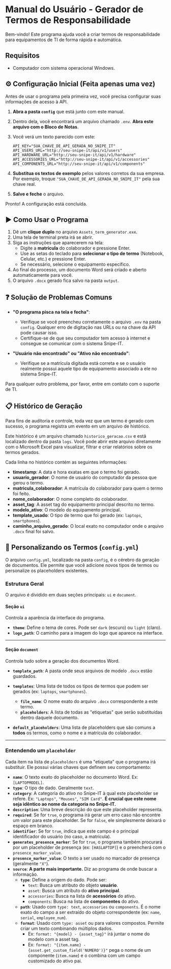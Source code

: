# Manual do Usuário - Gerador de Termos de Responsabilidade

Bem-vindo! Este programa ajuda você a criar termos de responsabilidade para equipamentos de TI de forma rápida e automática.

## Requisitos

- Computador com sistema operacional Windows.

## ⚙️ Configuração Inicial (Feita apenas uma vez)

Antes de usar o programa pela primeira vez, você precisa configurar suas informações de acesso à API.

1. **Abra a pasta `config`** que está junto com este manual.
2. Dentro dela, você encontrará um arquivo chamado `.env`. **Abra este arquivo com o Bloco de Notas**.
3. Você verá um texto parecido com este:

    ```env
    API_KEY="SUA_CHAVE_DE_API_GERADA_NO_SNIPE_IT"
    API_USERS_URL="http://seu-snipe-it/api/v1/users"
    API_HARDWARE_URL="http://seu-snipe-it/api/v1/hardware"
    API_ACCESSORIES_URL="http://seu-snipe-it/api/v1/accessories"
    API_COMPONENTS_URL="http://seu-snipe-it/api/v1/components"
    ```

4. **Substitua os textos de exemplo** pelos valores corretos da sua empresa. Por exemplo, troque `"SUA_CHAVE_DE_API_GERADA_NO_SNIPE_IT"` pela sua chave real.
5. **Salve e feche** o arquivo.

Pronto! A configuração está concluída.

## ▶️ Como Usar o Programa

1. Dê um **clique duplo** no arquivo `Assets_term_generator.exe`.
2. Uma tela de terminal preta irá se abrir.
3. Siga as instruções que aparecerem na tela:
    - Digite a **matrícula** do colaborador e pressione Enter.
    - Use as setas do teclado para **selecionar o tipo de termo** (Notebook, Celular, etc.) e pressione Enter.
    - Se necessário, selecione o equipamento específico.
4. Ao final do processo, um documento Word será criado e aberto automaticamente para você.
5. O arquivo `.docx` gerado fica salvo na pasta `output`.

## ❓ Solução de Problemas Comuns

- **"O programa pisca na tela e fecha"**:
  - Verifique se você preencheu corretamente o arquivo `.env` na pasta `config`. Qualquer erro de digitação nas URLs ou na chave da API pode causar isso.
  - Certifique-se de que seu computador tem acesso à internet e consegue se comunicar com o sistema Snipe-IT.

- **"Usuário não encontrado" ou "Ativo não encontrado"**:
  - Verifique se a matrícula digitada está correta e se o usuário realmente possui aquele tipo de equipamento associado a ele no sistema Snipe-IT.

Para qualquer outro problema, por favor, entre em contato com o suporte de TI.

## 📋 Histórico de Geração

Para fins de auditoria e controle, toda vez que um termo é gerado com sucesso, o programa registra um evento em um arquivo de histórico.

Este histórico é um arquivo chamado `historico_geracao.csv` e está localizado dentro da pasta `logs`. Você pode abrir este arquivo diretamente com o Microsoft Excel para visualizar, filtrar e criar relatórios sobre os termos gerados.

Cada linha no histórico contém as seguintes informações:

- **timestamp**: A data e hora exatas em que o termo foi gerado.
- **usuario_gerador**: O nome de usuário do computador da pessoa que gerou o termo.
- **matricula_colaborador**: A matrícula do colaborador para quem o termo foi feito.
- **nome_colaborador**: O nome completo do colaborador.
- **asset_tag**: A asset tag do equipamento principal descrito no termo.
- **modelo_ativo**: O modelo do equipamento principal.
- **template_usado**: O tipo de termo que foi gerado (ex: `laptops`, `smartphones`).
- **caminho_arquivo_gerado**: O local exato no computador onde o arquivo `.docx` final foi salvo.

## 🔧 Personalizando os Termos (`config.yml`)

O arquivo `config.yml`, localizado na pasta `config`, é o cérebro da geração de documentos. Ele permite que você adicione novos tipos de termos ou personalize os placeholders existentes.

### Estrutura Geral

O arquivo é dividido em duas seções principais: `ui` e `document`.

#### Seção `ui`

Controla a aparência da interface do programa.

- **`theme`**: Define o tema de cores. Pode ser `dark` (escuro) ou `light` (claro).
- **`logo_path`**: O caminho para a imagem do logo que aparece na interface.

---

#### Seção `document`

Controla tudo sobre a geração dos documentos Word.

- **`template_path`**: A pasta onde seus arquivos de modelo `.docx` estão guardados.
- **`templates`**: Uma lista de todos os tipos de termos que podem ser gerados (ex: `laptops`, `smartphones`).

  - **`file_name`**: O nome exato do arquivo `.docx` correspondente a este termo.
  - **`placeholders`**: A lista de todas as "etiquetas" que serão substituídas dentro daquele documento.

- **`default_placeholders`**: Uma lista de placeholders que são comuns a **todos** os termos, como o nome e a matrícula do colaborador.

---

### Entendendo um `placeholder`

Cada item na lista de `placeholders` é uma "etiqueta" que o programa irá substituir. Ele possui várias chaves que definem seu comportamento:

- **`name`**: O texto exato do placeholder no documento Word. Ex: `[LAPTOPMODEL]`.
- **`type`**: O tipo de dado. Geralmente `text`.
- **`category`**: A categoria do ativo no Snipe-IT à qual este placeholder se refere. Ex: `"Laptops"`, `"Mouses"`, `"SIM Card"`. **É crucial que este nome seja idêntico ao nome da categoria no Snipe-IT.**
- **`description`**: Uma breve descrição do que este placeholder representa.
- **`required`**: Se for `true`, o programa irá gerar um erro caso não encontre um valor para este placeholder. Se for `false`, ele simplesmente deixará o espaço em branco.
- **`identifier`**: Se for `true`, indica que este campo é o principal identificador do usuário (no caso, a matrícula).
- **`generates_presence_marker`**: Se for `true`, o programa também procurará por um placeholder de presença (ex: `[HASLAPTOP]`) e o preencherá com o `presence_marker_value`.
- **`presence_marker_value`**: O texto a ser usado no marcador de presença (geralmente `"X"`).
- **`source`**: **A parte mais importante.** Diz ao programa de onde buscar a informação.
  - **`type`**: Define a origem do dado. Pode ser:
    - `text`: Busca um atributo do objeto **usuário**.
    - `asset`: Busca um atributo do **ativo principal**.
    - `accessories`: Busca na lista de **acessórios** do ativo.
    - `components`: Busca na lista de **componentes** do ativo.
  - **`path`**: Usado com `type: text`, `accessories` ou `components`. É o nome exato do campo a ser extraído do objeto correspondente (ex: `name`, `serial`, `employee_num`).
  - **`format`**: Usado com `type: asset` ou para valores compostos. Permite criar um texto combinando múltiplos dados.
    - Ex: `format: "{model} - {asset_tag}"` irá juntar o nome do modelo com a asset tag.
    - Ex: `format: "{item.name} - {asset.get_custom_field('NUMERO')}"` pega o nome de um componente (`item.name`) e o combina com um campo customizado do ativo pai.
